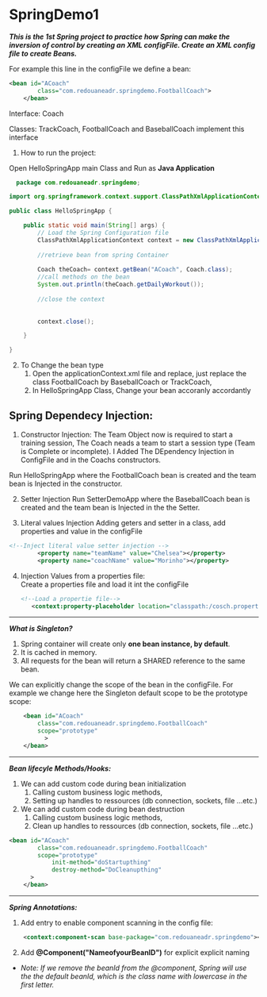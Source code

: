 # SpringDemo1
___This is the 1st Spring project to practice how Spring can make the inversion of control by creating an XML configFile.
Create an XML config file to create Beans.___ 

For example this line in the configFile we define a bean: 
```xml
<bean id="ACoach"
		class="com.redouaneadr.springdemo.FootballCoach">
	</bean>
```
Interface: Coach

Classes: TrackCoach, FootballCoach and BaseballCoach implement this interface

1. How to run the project:

Open HelloSpringApp main Class and Run as **Java Application**


```java
  package com.redouaneadr.springdemo;

import org.springframework.context.support.ClassPathXmlApplicationContext;

public class HelloSpringApp {

	public static void main(String[] args) {
		// Load the Spring Configuration file
		ClassPathXmlApplicationContext context = new ClassPathXmlApplicationContext("applicationContext.xml");
		
		//retrieve bean from spring Container
		
		Coach theCoach= context.getBean("ACoach", Coach.class);
		//call methods on the bean
		System.out.println(theCoach.getDailyWorkout());
		
		//close the context
		
		
		context.close();

	}

}
```



2. To Change the bean type
   1. Open the applicationContext.xml file and replace, just replace the class FootballCoach by BaseballCoach or TrackCoach,
   2. In HelloSpringApp Class, Change your bean accoranly accordantly


## Spring Dependecy Injection:
1. Constructor Injection: 
The Team Object now is required to start a training session, The Coach neads a team to start a session type (Team is Complete or incomplete).
I Added The DEpendency Injection in ConfigFile and in the Coachs constructors.

Run HelloSpringApp where the FootballCoach bean is created and the team bean is Injected in the constructor.


2. Setter Injection
Run SetterDemoApp where the BaseballCoach bean is created and the team bean is Injected in the the Setter.

3. Literal values Injection
Adding geters and setter in a class, add properties and value in the configFile

```xml
<!--Inject literal value setter injection -->
		<property name="teamName" value="Chelsea"></property>
		<property name="coachName" value="Morinho"></property>
```

4. Injection Values from a properties file:		
     Create a properties file and load it int the configFile
     ```xml
	<!--Load a propertie file-->
        <context:property-placeholder location="classpath:/cosch.properties"/>
    ```
***

___What is Singleton?___
1. Spring container will create only **one bean instance, by default**.
2. It is cached in memory.
3. All requests for the bean will return a SHARED reference to the same bean.

We can explicitly change the scope of the bean in the configFile. For example we change here the Singleton default scope to be the prototype scope:

```xml
	<bean id="ACoach"
		class="com.redouaneadr.springdemo.FootballCoach"
		scope="prototype"
	      >
	</bean>
```
		
***

___Bean lifecyle Methods/Hooks:___
1. We can add custom code during bean initialization 
	1. Calling custom business logic methods,
	2. Setting up handles to ressources (db connection, sockets, file ...etc.) 
2. We can add custom code during bean destruction 
	1. Calling custom business logic methods,
	2. Clean up handles to ressources (db connection, sockets, file ...etc.) 
	
```xml
<bean id="ACoach"
		class="com.redouaneadr.springdemo.FootballCoach"
		scope="prototype"
      		init-method="doStartupthing"
      		destroy-method="DoCleanupthing"
      >
	</bean>

```
***

___Spring Annotations:___

1. Add entry to enable component scanning in the config file:
```xml
	<context:component-scan base-package="com.redouaneadr.springdemo"></context:component-scan>
```
2. Add **@Component("NameofyourBeanID")** for explicit explicit naming

* *Note: If we remove the beanId from the @component, Spring will use the the default beanId, which is the class name with lowercase in the first letter.*
